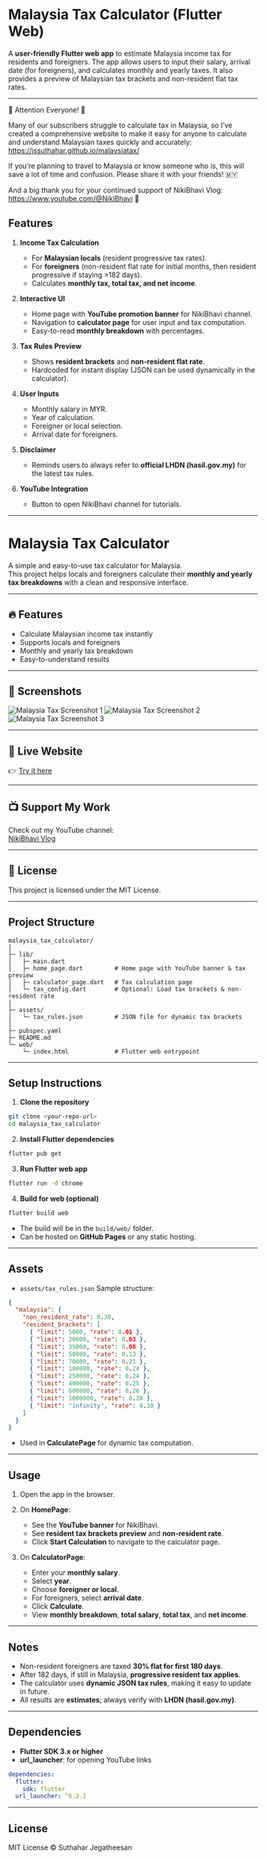 

# Malaysia Tax Calculator (Flutter Web)

A **user-friendly Flutter web app** to estimate Malaysia income tax for residents and foreigners. The app allows users to input their salary, arrival date (for foreigners), and calculates monthly and yearly taxes. It also provides a preview of Malaysian tax brackets and non-resident flat tax rates.

---
🌟 Attention Everyone! 🌟

Many of our subscribers struggle to calculate tax in Malaysia, so I’ve created a comprehensive website to make it easy for anyone to calculate and understand Malaysian taxes quickly and accurately:
https://jssuthahar.github.io/malaysiatax/

If you’re planning to travel to Malaysia or know someone who is, this will save a lot of time and confusion. Please share it with your friends! 🇲🇾

And a big thank you for your continued support of NikiBhavi Vlog: https://www.youtube.com/@NikiBhavi
 🙏

## Features

1. **Income Tax Calculation**

   * For **Malaysian locals** (resident progressive tax rates).
   * For **foreigners** (non-resident flat rate for initial months, then resident progressive if staying >182 days).
   * Calculates **monthly tax, total tax, and net income**.

2. **Interactive UI**

   * Home page with **YouTube promotion banner** for NikiBhavi channel.
   * Navigation to **calculator page** for user input and tax computation.
   * Easy-to-read **monthly breakdown** with percentages.

3. **Tax Rules Preview**

   * Shows **resident brackets** and **non-resident flat rate**.
   * Hardcoded for instant display (JSON can be used dynamically in the calculator).

4. **User Inputs**

   * Monthly salary in MYR.
   * Year of calculation.
   * Foreigner or local selection.
   * Arrival date for foreigners.

5. **Disclaimer**

   * Reminds users to always refer to **official LHDN (hasil.gov.my)** for the latest tax rules.

6. **YouTube Integration**

   * Button to open NikiBhavi channel for tutorials.

---

# Malaysia Tax Calculator

A simple and easy-to-use tax calculator for Malaysia.  
This project helps locals and foreigners calculate their **monthly and yearly tax breakdowns** with a clean and responsive interface.  

---

## 🔥 Features
- Calculate Malaysian income tax instantly  
- Supports locals and foreigners  
- Monthly and yearly tax breakdown  
- Easy-to-understand results  

---

## 📸 Screenshots

![Malaysia Tax Screenshot 1](https://github.com/jssuthahar/malaysiatax/blob/main/ScreenShort/MalaysiaTax1.png)
![Malaysia Tax Screenshot 2](https://github.com/jssuthahar/malaysiatax/blob/main/ScreenShort/MalaysiaTax2.png)
![Malaysia Tax Screenshot 3](https://github.com/jssuthahar/malaysiatax/blob/main/ScreenShort/MalaysiaTax3.png)

---

## 🚀 Live Website
👉 [Try it here](https://jssuthahar.github.io/malaysiatax/)

---

## 📺 Support My Work
Check out my YouTube channel:  
[NikiBhavi Vlog](https://www.youtube.com/@NikiBhavi)

---

## 📜 License
This project is licensed under the MIT License.


---

## Project Structure

```
malaysia_tax_calculator/
│
├─ lib/
│   ├─ main.dart
│   ├─ home_page.dart         # Home page with YouTube banner & tax preview
│   ├─ calculator_page.dart   # Tax calculation page
│   └─ tax_config.dart        # Optional: Load tax brackets & non-resident rate
│
├─ assets/
│   └─ tax_rules.json         # JSON file for dynamic tax brackets
│
├─ pubspec.yaml
├─ README.md
└─ web/
    └─ index.html             # Flutter web entrypoint
```

---

## Setup Instructions

1. **Clone the repository**

```bash
git clone <your-repo-url>
cd malaysia_tax_calculator
```

2. **Install Flutter dependencies**

```bash
flutter pub get
```

3. **Run Flutter web app**

```bash
flutter run -d chrome
```

4. **Build for web (optional)**

```bash
flutter build web
```

* The build will be in the `build/web/` folder.
* Can be hosted on **GitHub Pages** or any static hosting.

---

## Assets

* `assets/tax_rules.json`
  Sample structure:

```json
{
  "malaysia": {
    "non_resident_rate": 0.30,
    "resident_brackets": [
      { "limit": 5000, "rate": 0.01 },
      { "limit": 20000, "rate": 0.03 },
      { "limit": 35000, "rate": 0.08 },
      { "limit": 50000, "rate": 0.13 },
      { "limit": 70000, "rate": 0.21 },
      { "limit": 100000, "rate": 0.24 },
      { "limit": 250000, "rate": 0.24 },
      { "limit": 400000, "rate": 0.25 },
      { "limit": 600000, "rate": 0.26 },
      { "limit": 1000000, "rate": 0.28 },
      { "limit": "infinity", "rate": 0.30 }
    ]
  }
}
```

* Used in **CalculatePage** for dynamic tax computation.

---

## Usage

1. Open the app in the browser.

2. On **HomePage**:

   * See the **YouTube banner** for NikiBhavi.
   * See **resident tax brackets preview** and **non-resident rate**.
   * Click **Start Calculation** to navigate to the calculator page.

3. On **CalculatorPage**:

   * Enter your **monthly salary**.
   * Select **year**.
   * Choose **foreigner or local**.
   * For foreigners, select **arrival date**.
   * Click **Calculate**.
   * View **monthly breakdown**, **total salary**, **total tax**, and **net income**.

---

## Notes

* Non-resident foreigners are taxed **30% flat for first 180 days**.
* After 182 days, if still in Malaysia, **progressive resident tax applies**.
* The calculator uses **dynamic JSON tax rules**, making it easy to update in future.
* All results are **estimates**; always verify with **LHDN (hasil.gov.my)**.

---

## Dependencies

* **Flutter SDK 3.x or higher**
* **url\_launcher**: for opening YouTube links

```yaml
dependencies:
  flutter:
    sdk: flutter
  url_launcher: ^6.2.1
```

---

## License

MIT License © Suthahar Jegatheesan

